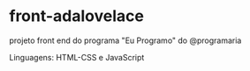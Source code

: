# front-adalovelace
projeto front end do programa "Eu Programo" do @programaria


Linguagens: HTML-CSS e JavaScript

